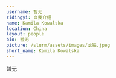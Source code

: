 ```yaml
---
username: 暂无
zidingyi: 自我介绍
name: Kamila Kowalska
location: China
layout: people
bio: 暂无
picture: /slurm/assets/images/龙猫.jpeg
short_name: Kamila Kowalska
---
```


暂无

